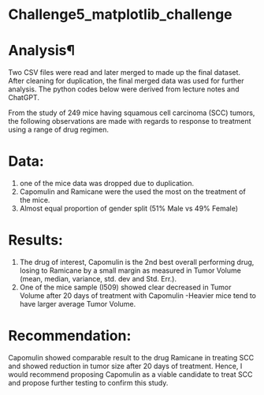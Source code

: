 # Challenge5_matplotlib_challenge

# Analysis¶
Two CSV files were read and later merged to made up the final dataset. After cleaning for duplication, the final merged data was used for further analysis. The python codes below were derived from lecture notes and ChatGPT.

From the study of 249 mice having squamous cell carcinoma (SCC) tumors, the following observations are made with regards to response to treatment using a range of drug regimen.

# Data:
1. one of the mice data was dropped due to duplication.
2. Capomulin and Ramicane were the used the most on the treatment of the mice.
3. Almost equal proportion of gender split (51% Male vs 49% Female)

# Results:
1. The drug of interest, Capomulin is the 2nd best overall performing drug, losing to Ramicane by a small margin as measured in Tumor Volume (mean, median, variance, std. dev and Std. Err.).
2. One of the mice sample (I509) showed clear decreased in Tumor Volume after 20 days of treatment with Capomulin
-Heavier mice tend to have larger average Tumor Volume.

# Recommendation:
Capomulin showed comparable result to the drug Ramicane in treating SCC and showed reduction in tumor size after 20 days of treatment. Hence, I would recommend proposing Capomulin as a viable candidate to treat SCC and propose further testing to confirm this study.
